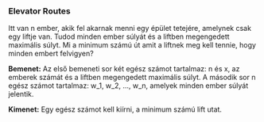 ### Elevator Routes

Itt van n ember, akik fel akarnak menni egy épület tetejére, amelynek csak egy liftje van. Tudod minden ember súlyát és a liftben megengedett maximális súlyt. Mi a minimum számú út amit a liftnek meg kell tennie, hogy minden embert felvigyen?

**Bemenet:**
Az első bemeneti sor két egész számot tartalmaz: n és x, az emberek számát és a liftben megengedett maximális súlyt. A második sor n egész számot tartalmaz: w_1, w_2, ..., w_n, amelyek minden ember súlyát jelentik.

**Kimenet:**
Egy egész számot kell kiírni, a minimum számú lift utat.
